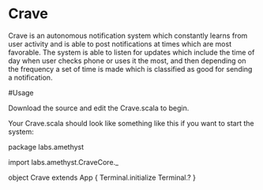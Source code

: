 # Crave

Crave is an autonomous notification system which constantly learns from user activity and is able to post notifications at times which are most favorable. The system is able to listen for updates which include the time of day when user checks phone or uses it the most, and then depending on the frequency a set of time is made which is classified as good for sending a notification.

#Usage

Download the source and edit the Crave.scala to begin.

Your Crave.scala should look like something like this if you want to start the system:

  package labs.amethyst

  import labs.amethyst.CraveCore._

  object Crave extends App {
    Terminal.initialize
    Terminal.?
  }
